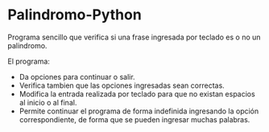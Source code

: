 # Palindromo-Python

Programa sencillo que verifica si una frase ingresada por teclado es o no un palindromo.

El programa:

* Da opciones para continuar o salir.
* Verifica tambien que las opciones ingresadas sean correctas.
* Modifica la entrada realizada por teclado para que no existan espacios al inicio o al final.
* Permite continuar el programa de forma indefinida ingresando la opción correspondiente, de forma que se pueden ingresar muchas palabras.
